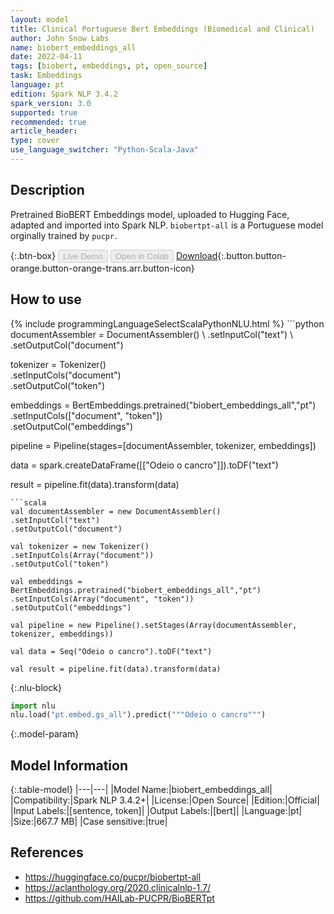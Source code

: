 ```yaml
---
layout: model
title: Clinical Portuguese Bert Embeddings (Biomedical and Clinical)
author: John Snow Labs
name: biobert_embeddings_all
date: 2022-04-11
tags: [biobert, embeddings, pt, open_source]
task: Embeddings
language: pt
edition: Spark NLP 3.4.2
spark_version: 3.0
supported: true
recommended: true
article_header:
type: cover
use_language_switcher: "Python-Scala-Java"
---
```


## Description

Pretrained BioBERT Embeddings model, uploaded to Hugging Face, adapted and imported into Spark NLP. `biobertpt-all` is a Portuguese model orginally trained by `pucpr`.

{:.btn-box}
<button class="button button-orange" disabled>Live Demo</button>
<button class="button button-orange" disabled>Open in Colab</button>
[Download](https://s3.amazonaws.com/auxdata.johnsnowlabs.com/public/models/biobert_embeddings_all_pt_3.4.2_3.0_1649685875871.zip){:.button.button-orange.button-orange-trans.arr.button-icon}

## How to use



<div class="tabs-box" markdown="1">
{% include programmingLanguageSelectScalaPythonNLU.html %}
```python
documentAssembler = DocumentAssembler() \    
.setInputCol("text") \    
.setOutputCol("document")

tokenizer = Tokenizer() \
.setInputCols("document") \
.setOutputCol("token")

embeddings = BertEmbeddings.pretrained("biobert_embeddings_all","pt") \
.setInputCols(["document", "token"]) \
.setOutputCol("embeddings")

pipeline = Pipeline(stages=[documentAssembler, tokenizer, embeddings])

data = spark.createDataFrame([["Odeio o cancro"]]).toDF("text")

result = pipeline.fit(data).transform(data)
```
```scala
val documentAssembler = new DocumentAssembler() 
.setInputCol("text") 
.setOutputCol("document")

val tokenizer = new Tokenizer() 
.setInputCols(Array("document"))
.setOutputCol("token")

val embeddings = BertEmbeddings.pretrained("biobert_embeddings_all","pt") 
.setInputCols(Array("document", "token")) 
.setOutputCol("embeddings")

val pipeline = new Pipeline().setStages(Array(documentAssembler, tokenizer, embeddings))

val data = Seq("Odeio o cancro").toDF("text")

val result = pipeline.fit(data).transform(data)
```


{:.nlu-block}
```python
import nlu
nlu.load("pt.embed.gs_all").predict("""Odeio o cancro""")
```

</div>

{:.model-param}
## Model Information

{:.table-model}
|---|---|
|Model Name:|biobert_embeddings_all|
|Compatibility:|Spark NLP 3.4.2+|
|License:|Open Source|
|Edition:|Official|
|Input Labels:|[sentence, token]|
|Output Labels:|[bert]|
|Language:|pt|
|Size:|667.7 MB|
|Case sensitive:|true|

## References

- https://huggingface.co/pucpr/biobertpt-all
- https://aclanthology.org/2020.clinicalnlp-1.7/
- https://github.com/HAILab-PUCPR/BioBERTpt
